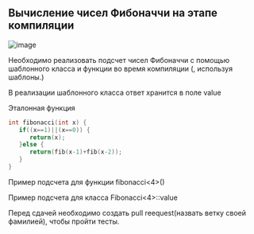 ## Вычисление чисел Фибоначчи на этапе компиляции
![image](https://github.com/user-attachments/assets/c5dae9ac-af3f-42cb-9642-9196e5bfbb2d)

Необходимо реализовать подсчет чисел Фибоначчи с помощью шаблонного класса и функции во время компиляции (, используя шаблоны.)

В реализации шаблонного класса ответ хранится в поле value


Эталонная функция
```cpp
int fibonacci(int x) {
   if((x==1)||(x==0)) {
      return(x);
   }else {
      return(fib(x-1)+fib(x-2));
   }
}
```

Пример подсчета для функции
fibonacci<4>()

Пример подсчета для класса
Fibonacci<4>::value

Перед сдачей необходимо создать pull reequest(назвать ветку своей фамилией), чтобы пройти тесты.
